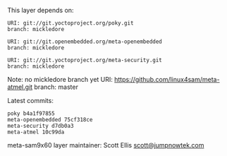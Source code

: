 This layer depends on:

    URI: git://git.yoctoproject.org/poky.git
    branch: mickledore

    URI: git://git.openembedded.org/meta-openembedded
    branch: mickledore

    URI: git://git.yoctoproject.org/meta-security.git
    branch: mickledore

Note: no mickledore branch yet
    URI: https://github.com/linux4sam/meta-atmel.git
    branch: master

Latest commits:

    poky b4a1f97855
    meta-openembedded 75cf318ce
    meta-security d7db0a3
    meta-atmel 10c99da

meta-sam9x60 layer maintainer: Scott Ellis <scott@jumpnowtek.com>
